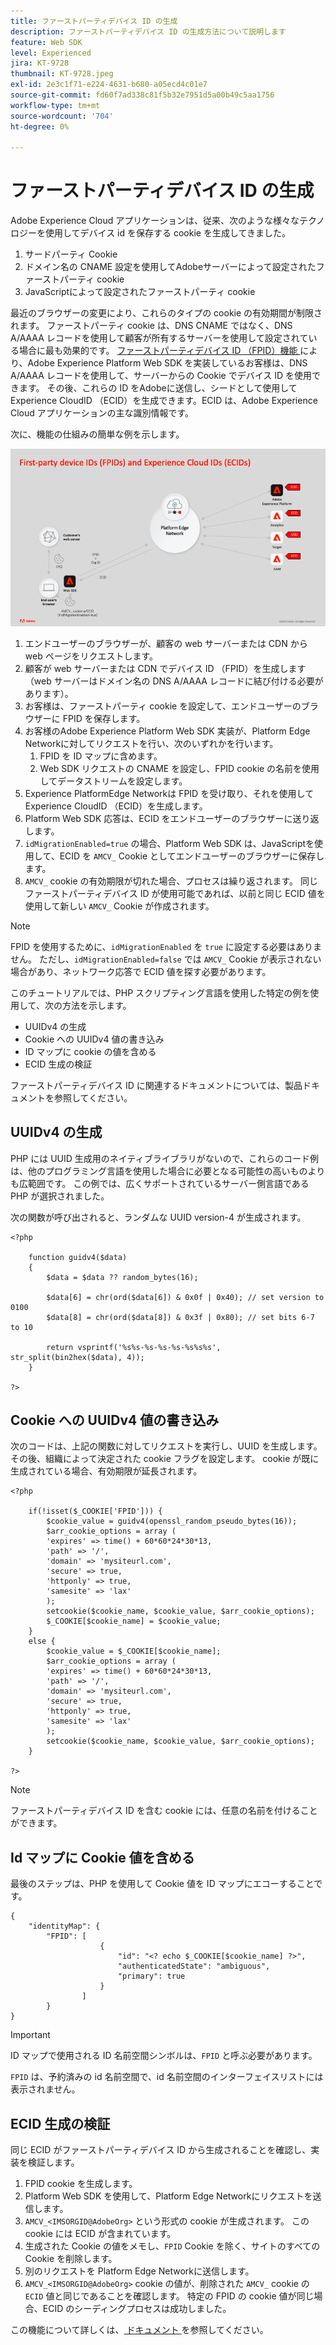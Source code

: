 ```yaml
---
title: ファーストパーティデバイス ID の生成
description: ファーストパーティデバイス ID の生成方法について説明します
feature: Web SDK
level: Experienced
jira: KT-9728
thumbnail: KT-9728.jpeg
exl-id: 2e3c1f71-e224-4631-b680-a05ecd4c01e7
source-git-commit: fd60f7ad338c81f5b32e7951d5a00b49c5aa1756
workflow-type: tm+mt
source-wordcount: '704'
ht-degree: 0%

---
```


# ファーストパーティデバイス ID の生成

Adobe Experience Cloud アプリケーションは、従来、次のような様々なテクノロジーを使用してデバイス id を保存する cookie を生成してきました。

1. サードパーティ Cookie
1. ドメイン名の CNAME 設定を使用してAdobeサーバーによって設定されたファーストパーティ cookie
1. JavaScriptによって設定されたファーストパーティ cookie

最近のブラウザーの変更により、これらのタイプの cookie の有効期間が制限されます。 ファーストパーティ cookie は、DNS CNAME ではなく、DNS A/AAAA レコードを使用して顧客が所有するサーバーを使用して設定されている場合に最も効果的です。 [ ファーストパーティデバイス ID （FPID）機能 ](https://experienceleague.adobe.com/en/docs/experience-platform/web-sdk/identity/first-party-device-ids) により、Adobe Experience Platform Web SDK を実装しているお客様は、DNS A/AAAA レコードを使用して、サーバーからの Cookie でデバイス ID を使用できます。 その後、これらの ID をAdobeに送信し、シードとして使用してExperience CloudID （ECID）を生成できます。ECID は、Adobe Experience Cloud アプリケーションの主な識別情報です。

次に、機能の仕組みの簡単な例を示します。

![ ファーストパーティデバイス ID （FPID）とExperience CloudID （ECID） ](../assets/kt-9728.png)

1. エンドユーザーのブラウザーが、顧客の web サーバーまたは CDN から web ページをリクエストします。
1. 顧客が web サーバーまたは CDN でデバイス ID （FPID）を生成します（web サーバーはドメイン名の DNS A/AAAA レコードに結び付ける必要があります）。
1. お客様は、ファーストパーティ cookie を設定して、エンドユーザーのブラウザーに FPID を保存します。
1. お客様のAdobe Experience Platform Web SDK 実装が、Platform Edge Networkに対してリクエストを行い、次のいずれかを行います。
   1. FPID を ID マップに含めます。
   1. Web SDK リクエストの CNAME を設定し、FPID cookie の名前を使用してデータストリームを設定します。
1. Experience PlatformEdge Networkは FPID を受け取り、それを使用してExperience CloudID （ECID）を生成します。
1. Platform Web SDK 応答は、ECID をエンドユーザーのブラウザーに送り返します。
1. `idMigrationEnabled=true` の場合、Platform Web SDK は、JavaScriptを使用して、ECID を `AMCV_` Cookie としてエンドユーザーのブラウザーに保存します。
1. `AMCV_` cookie の有効期限が切れた場合、プロセスは繰り返されます。 同じファーストパーティデバイス ID が使用可能であれば、以前と同じ ECID 値を使用して新しい `AMCV_` Cookie が作成されます。

>[!NOTE]
>
>FPID を使用するために、`idMigrationEnabled` を `true` に設定する必要はありません。 ただし、`idMigrationEnabled=false` では `AMCV_` Cookie が表示されない場合があり、ネットワーク応答で ECID 値を探す必要があります。


このチュートリアルでは、PHP スクリプティング言語を使用した特定の例を使用して、次の方法を示します。

* UUIDv4 の生成
* Cookie への UUIDv4 値の書き込み
* ID マップに cookie の値を含める
* ECID 生成の検証

ファーストパーティデバイス ID に関連するドキュメントについては、製品ドキュメントを参照してください。

## UUIDv4 の生成

PHP には UUID 生成用のネイティブライブラリがないので、これらのコード例は、他のプログラミング言語を使用した場合に必要となる可能性の高いものよりも広範囲です。 この例では、広くサポートされているサーバー側言語である PHP が選択されました。


次の関数が呼び出されると、ランダムな UUID version-4 が生成されます。

```
<?php
    
    function guidv4($data)
    {
        $data = $data ?? random_bytes(16);

        $data[6] = chr(ord($data[6]) & 0x0f | 0x40); // set version to 0100
        $data[8] = chr(ord($data[8]) & 0x3f | 0x80); // set bits 6-7 to 10

        return vsprintf('%s%s-%s-%s-%s-%s%s%s', str_split(bin2hex($data), 4));
    }

?>
```

## Cookie への UUIDv4 値の書き込み

次のコードは、上記の関数に対してリクエストを実行し、UUID を生成します。 その後、組織によって決定された cookie フラグを設定します。 cookie が既に生成されている場合、有効期限が延長されます。

```
<?php

    if(!isset($_COOKIE['FPID'])) {
        $cookie_value = guidv4(openssl_random_pseudo_bytes(16));        
        $arr_cookie_options = array (
        'expires' => time() + 60*60*24*30*13,
        'path' => '/',
        'domain' => 'mysiteurl.com',
        'secure' => true,
        'httponly' => true,
        'samesite' => 'lax'
        );
        setcookie($cookie_name, $cookie_value, $arr_cookie_options);
        $_COOKIE[$cookie_name] = $cookie_value;
    }
    else {
        $cookie_value = $_COOKIE[$cookie_name];
        $arr_cookie_options = array (
        'expires' => time() + 60*60*24*30*13,
        'path' => '/',
        'domain' => 'mysiteurl.com',
        'secure' => true,
        'httponly' => true,
        'samesite' => 'lax'
        );
        setcookie($cookie_name, $cookie_value, $arr_cookie_options);
    }

?>
```

>[!NOTE]
>
>ファーストパーティデバイス ID を含む cookie には、任意の名前を付けることができます。

## Id マップに Cookie 値を含める

最後のステップは、PHP を使用して Cookie 値を ID マップにエコーすることです。


```
{
    "identityMap": {
        "FPID": [
                    {
                        "id": "<? echo $_COOKIE[$cookie_name] ?>",
                        "authenticatedState": "ambiguous",
                        "primary": true
                    }
                ]
        }
}
```

>[!IMPORTANT]
>
>ID マップで使用される ID 名前空間シンボルは、`FPID` と呼ぶ必要があります。
>
> `FPID` は、予約済みの id 名前空間で、id 名前空間のインターフェイスリストには表示されません。


## ECID 生成の検証

同じ ECID がファーストパーティデバイス ID から生成されることを確認し、実装を検証します。

1. FPID cookie を生成します。
1. Platform Web SDK を使用して、Platform Edge Networkにリクエストを送信します。
1. `AMCV_<IMSORGID@AdobeOrg>` という形式の cookie が生成されます。 この cookie には ECID が含まれています。
1. 生成された Cookie の値をメモし、`FPID` Cookie を除く、サイトのすべての Cookie を削除します。
1. 別のリクエストを Platform Edge Networkに送信します。
1. `AMCV_<IMSORGID@AdobeOrg>` cookie の値が、削除された `AMCV_` cookie の `ECID` 値と同じであることを確認します。 特定の FPID の cookie 値が同じ場合、ECID のシーディングプロセスは成功しました。

この機能について詳しくは、[ ドキュメント ](https://experienceleague.adobe.com/docs/experience-platform/edge/identity/first-party-device-ids.html) を参照してください。
